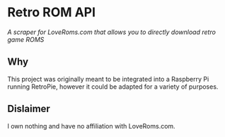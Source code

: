 # Retro ROM API
*A scraper for LoveRoms.com that allows you to directly download retro game ROMS*

## Why
This project was originally meant to be integrated into a Raspberry Pi running RetroPie, however it could be adapted for a variety of purposes.

## Dislaimer
I own nothing and have no affiliation with LoveRoms.com.
